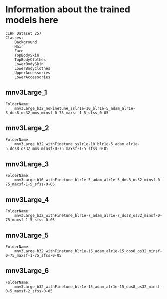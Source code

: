 # Information about the trained models here

    CIHP Dataset 257
    Classes:
        Background
        Hair
        Face
        TopBodySkin
        TopBodyClothes
        LowerBodySkin
        LowerBodyClothes
        UpperAccessories
        LowerAccessories

## mnv3Large_1

    FolderName:
        mnv3Large_b32_noFinetune_sslr1e-10_blr1e-5_adam_alr1e-5_dos8_os32_mms_minsf-0-75_maxsf-1-5_sfss_0-05

## mnv3Large_2

    FolderName:
        mnv3Large_b32_withFinetune_sslr1e-10_blr1e-5_adam_alr1e-5_dos8_os32_mms_minsf-0-75_maxsf-1-5_sfss_0-05

## mnv3Large_3

    FolderName:
        mnv3Large_b16_withFinetune_blr1e-5_adam_alr1e-5_dos8_os32_minsf-0-75_maxsf-1-5_sfss-0-05

## mnv3Large_4

    FolderName:
        mnv3Large_b32_withFinetune_blr1e-7_adam_alr1e-7_dos8_os32_minsf-0-75_maxsf-1-5_sfss-0-05

## mnv3Large_5

    FolderName:
        mnv3Large_b32_withFinetune_blr1e-15_adam_alr1e-15_dos8_os32_minsf-0-75_maxsf-1-75_sfss-0-05

## mnv3Large_6

    FolderName:
        mnv3Large_b32_withFinetune_blr1e-15_adam_alr1e-15_dos8_os32_minsf-0-5_maxsf-2_sfss-0-05
